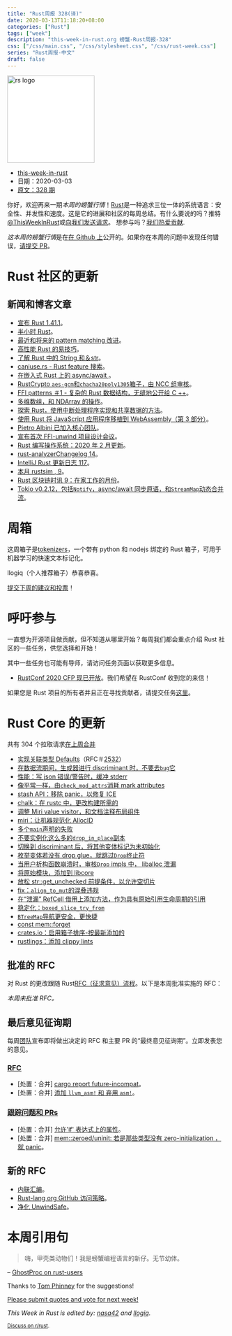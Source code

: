 ```yaml
---
title: "Rust周报 328(译)"
date: 2020-03-13T11:18:20+08:00
categories: ["Rust"]
tags: ["week"]
description: "this-week-in-rust.org 螃蟹-Rust周报-328"
css: ["/css/main.css", "/css/stylesheet.css", "/css/rust-week.css"]
series: "Rust周报-中文"
draft: false
---
```


<img src="https://www.rust-lang.org/static/images/rust-logo-blk.svg" alt="rs logo" class="medium-zoom-image" style="
    width: 200px;
    background: white;
">

- [this-week-in-rust](https://this-week-in-rust.org)
- 日期：2020-03-03
- [原文：328 期](https://this-week-in-rust.org/blog/2020/03/03/this-week-in-rust-328/)

你好，欢迎再来一期*本周的螃蟹行情*！[Rust](http://rust-lang.org)是一种追求三位一体的系统语言：安全性、并发性和速度。这是它的进展和社区的每周总结。有什么要说的吗？推特[@ThisWeekInRust](https://twitter.com/ThisWeekInRust)或[向我们发送请求](https://github.com/cmr/this-week-in-rust)。 想参与吗？[我们热爱贡献](https://github.com/rust-lang/rust/blob/master/CONTRIBUTING.md).

*这本周的螃蟹行情*是在[在 Github 上](https://github.com/cmr/this-week-in-rust)公开的。如果你在本周的问题中发现任何错误，[请提交 PR](https://github.com/cmr/this-week-in-rust/pulls)。

# Rust 社区的更新

## 新闻和博客文章

- [宣布 Rust 1.41.1](https://blog.rust-lang.org/2020/02/27/Rust-1.41.1.html)。
- [半小时 Rust](https://fasterthanli.me/blog/2020/a-half-hour-to-learn-rust/)。
- [最近和将来的 pattern matching 改进](https://blog.rust-lang.org/inside-rust/2020/03/04/recent-future-pattern-matching-improvements.html)。
- [高性能 Rust 的易技巧](https://deterministic.space/high-performance-rust.html)。
- [了解 Rust 中的 String 和＆str](https://blog.thoughtram.io/string-vs-str-in-rust/)。
- [caniuse.rs - Rust feature 搜索](https://caniuse.rs/)。
- [在嵌入式 Rust 上的 async/await ](https://ferrous-systems.com/blog/async-on-embedded/)。
- [RustCrypto `aes-gcm`和`chacha20poly1305`箱子，由 NCC 组审核](https://research.nccgroup.com/2020/02/26/public-report-rustcrypto-aes-gcm-and-chacha20poly1305-implementation-review/)。
- [FFI patterns ＃1 - 复杂的 Rust 数据结构，无缝地公开给 C ++](https://crisal.io/words/2020/02/28/C++-rust-ffi-patterns-1-complex-data-structures.html)。
- [多维数组，和 NDArray 的操作](https://shahinrostami.com/posts/programming/rust-notebooks/multidimensional-arrays-and-operations-with-ndarray/)。
- [探索 Rust，使用中断处理程序实现和共享数据的方法](https://therealprof.github.io/blog/interrupt-comparison/)。
- [使用 Rust 将 JavaScript 应用程序移植到 WebAssembly（第 3 部分）](https://www.slowtec.de/posts/2020-02-28-porting-javascript-to-rust-part-3.html)。
- [Pietro Albini 已加入核心团队](https://blog.rust-lang.org/inside-rust/2020/02/27/pietro-joins-core-team.html)。
- [宣布首次 FFI-unwind 项目设计会议](https://blog.rust-lang.org/inside-rust/2020/02/27/ffi-unwind-design-meeting.html)。
- [Rust 编写操作系统：2020 年 2 月更新](https://os.phil-opp.com/status-update/2020-03-02/)。
- [rust-analyzerChangelog 14](https://rust-analyzer.github.io/thisweek/2020/03/02/changelog-14.html)。
- [IntelliJ Rust 更新日志 117](https://intellij-rust.github.io/2020/03/02/changelog-117.html)。
- [本月 rustsim , 9](https://www.rustsim.org/blog/2020/03/01/this-month-in-rustsim/)。
- [Rust 区块链时讯 9：在家工作的月份](https://rustinblockchain.org/2020/03/04/rib-newsletter-9-the-month-of-working-from-home/)。
- [Tokio v0.2.12，包括`Notify`，async/await 同步原语，和`StreamMap`动态合并流](https://github.com/tokio-rs/tokio/releases/tag/tokio-0.2.12)。

# 周箱

这周箱子是[tokenizers](https://github.com/huggingface/tokenizers)，一个带有 python 和 nodejs 绑定的 Rust 箱子，可用于机器学习的快速文本标记化。

llogiq（个人推荐箱子）恭喜恭喜。

[提交下周的建议和投票][submit_crate]！

[submit_crate]: https://users.rust-lang.org/t/crate-of-the-week/2704

# 呼吁参与

一直想为开源项目做贡献，但不知道从哪里开始？每周我们都会重点介绍 Rust 社区的一些任务，供您选择和开始！

其中一些任务也可能有导师，请访问任务页面以获取更多信息。

- [RustConf 2020 CFP 现已开放](https://cfp.rustconf.com/events/rustconf-2020)。我们希望在 RustConf 收到您的来信！

如果您是 Rust 项目的所有者并且正在寻找贡献者，请提交任务[这里][guidelines]。

[guidelines]: https://users.rust-lang.org/t/twir-call-for-participation/4821

# Rust Core 的更新

共有 304 个拉取请求[在上周合并][merged]

[merged]: https://github.com/search?q=is%3Apr+org%3Arust-lang+is%3Amerged+merged%3A2020-02-24..2020-03-02

- [实现关联类型 Defaults](https://github.com/rust-lang/rust/pull/61812)（RFC＃[2532](https://rust-lang.github.io/rfcs/2532-associated-type-defaults.html)）
- [在数据流期间，生成器进行 discriminant 时，不要去`bug`它](https://github.com/rust-lang/rust/pull/69562)
- [性能：写 json 错误/警告时，缓冲 stderr](https://github.com/rust-lang/rust/pull/69227)
- [像平常一样，由`check_mod_attrs`消耗 mark attributes](https://github.com/rust-lang/rust/pull/69412)
- [stash API：移除 panic，以修复 ICE](https://github.com/rust-lang/rust/pull/69623)
- [chalk：在 rustc 中，更改构建所需的](https://github.com/rust-lang/chalk/pull/332)
- [调整 Miri value visitor，和文档注释布局组件](https://github.com/rust-lang/rust/pull/69257)
- [miri：让机器规范化 AllocID](https://github.com/rust-lang/rust/pull/69408)
- [多个`main`声明的失败](https://github.com/rust-lang/rust/pull/69379)
- [不要实例化这么多的`drop_in_place`副本](https://github.com/rust-lang/rust/pull/67332)
- [切换到 discriminant 后，将其他变体标记为未初始化](https://github.com/rust-lang/rust/pull/68528)
- [枚举变体若没有 drop glue，就跳过`Drop`终止符](https://github.com/rust-lang/rust/pull/68943)
- [当用户析构函数崩溃时，审核`Drop` impls 中， liballoc 泄漏](https://github.com/rust-lang/rust/pull/67290)
- [将原始模块，添加到 libcore](https://github.com/rust-lang/rust/pull/67637)
- [放松 str::get_unchecked 前提条件，以允许空切片](https://github.com/rust-lang/rust/pull/69385)
- [fix：`align_to_mut`的混叠违规](https://github.com/rust-lang/rust/pull/69581)
- [在“泄漏” RefCell 借用上添加方法，作为具有原始引用生命周期的引用](https://github.com/rust-lang/rust/pull/68712)
- [稳定化：`boxed_slice_try_from`](https://github.com/rust-lang/rust/pull/69538)
- [`BTreeMap`导航更安全，更快捷](https://github.com/rust-lang/rust/pull/68827)
- [const mem::forget](https://github.com/rust-lang/rust/pull/69617)
- [crates.io：启用箱子排序-按最新添加的](https://github.com/rust-lang/crates.io/pull/2214)
- [rustlings：添加 clippy lints](https://github.com/rust-lang/rustlings/pull/269)

## 批准的 RFC

对 Rust 的更改跟随 Rust[RFC（征求意见）流程](https://github.com/rust-lang/rfcs#rust-rfcs)。以下是本周批准实施的 RFC：

_本周未批准 RFC。_

## 最后意见征询期

每周[团队](https://www.rust-lang.org/team.html)宣布即将做出决定的 RFC 和主要 PR 的“最终意见征询期”。立即发表您的意见。

### [RFC](https://github.com/rust-lang/rfcs/labels/final-comment-period)

- \[处置：合并] [cargo report future-incompat](https://github.com/rust-lang/rfcs/pull/2834)。
- \[处置：合并] [添加 `llvm_asm!` 和 弃用 `asm!`](https://github.com/rust-lang/rfcs/pull/2843)。

### [跟踪问题和 PRs](https://github.com/rust-lang/rust/labels/final-comment-period)

- \[处置：合并] [允许'if' 表达式上的属性](https://github.com/rust-lang/rust/pull/69201)。
- \[处置：合并] [mem::zeroed/uninit: 若是那些类型没有 zero-initialization ，就 panic](https://github.com/rust-lang/rust/pull/66059)。

## 新的 RFC

- [内联汇编](https://github.com/rust-lang/rfcs/pull/2873)。
- [Rust-lang org GitHub 访问策略](https://github.com/rust-lang/rfcs/pull/2872)。
- [净化 UnwindSafe](https://github.com/rust-lang/rfcs/pull/2871)。

# 本周引用句

> 嗨，甲壳类动物们！我是螃蟹编程语言的新仔。无节幼体。

– [GhostProc on rust-users](https://users.rust-lang.org/t/how-can-i-improve-this/38711)

Thanks to [Tom Phinney](https://users.rust-lang.org/t/twir-quote-of-the-week/328/822) for the suggestions!

[Please submit quotes and vote for next week!](https://users.rust-lang.org/t/twir-quote-of-the-week/328)

_This Week in Rust is edited by: [nasa42](https://github.com/nasa42) and [llogiq](https://github.com/llogiq)._

<small>[Discuss on r/rust](https://www.reddit.com/r/rust/comments/fdzspa/this_week_in_rust_328/).</small>
